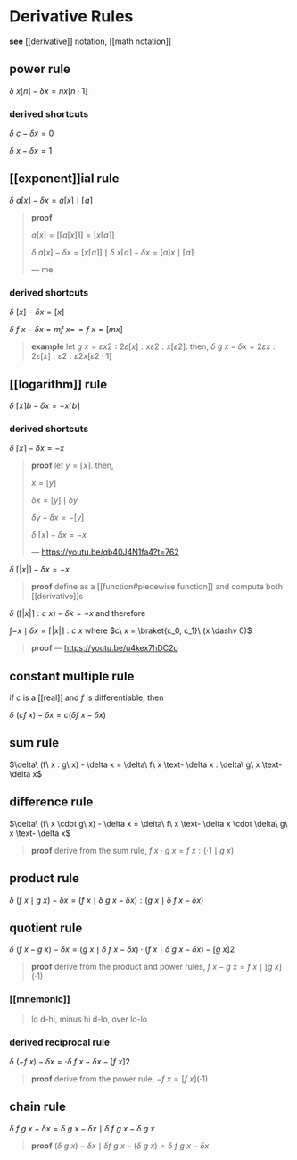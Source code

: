 # Derivative Rules

**see** [[derivative]] notation, [[math notation]]

## power rule

$\delta\ x[n] - \delta x= nx[n \cdot 1]$

### derived shortcuts

$\delta\ c - \delta x= 0$

$\delta\ x - \delta x = 1$

## [[exponent]]ial rule

$\delta\ a[x] - \delta x = a[x] \mid \lceil a \rceil$

> **proof**
>
> $a[x] = [\lceil a[x] \rceil] = [x\lceil a \rceil]$
>
> $\delta\ a[x] - \delta x = [x\lceil a \rceil] \mid \delta\ x\lceil a \rceil - \delta x = [a]x \mid \lceil a \rceil$
>
> &mdash; me

### derived shortcuts

$\delta\ [x] - \delta x = [x]$

$\delta\ f\ x - \delta x = m f\ x =\!= f\ x = [mx]$

> **example** let $g\ x = \varepsilon x2 : 2\varepsilon[x] : x\varepsilon2 : x[\varepsilon2]$. then, $\delta\ g\ x - \delta x = 2\varepsilon x : 2\varepsilon[x] : \varepsilon2 : \varepsilon2 x[\varepsilon2 \cdot 1]$

## [[logarithm]] rule

$\delta\ \lceil x \rceil b - \delta x = - x\lceil b \rceil$

### derived shortcuts

$\delta\ \lceil x \rceil - \delta x = -x$

> **proof** let $y = \lceil x \rceil$. then,
>
> $x = [y]$
>
> $\delta x = [y] \mid \delta y$
>
> $\delta y - \delta x = -[y]$
>
> $\delta\ \lceil x \rceil - \delta x = -x$
>
> &mdash; <https://youtu.be/qb40J4N1fa4?t=762>

$\delta\ \lceil |x| \rceil - \delta x = -x$

> **proof** define as a [[function#piecewise function]] and compute both [[derivative]]s

$\delta\ (\lceil |x| \rceil : c\ x) - \delta x = -x$ and therefore

$\int -x \mid \delta x = \lceil |x| \rceil : c\ x$ where $c\ x = \braket{c_0, c_1}\ (x \dashv 0)$

> **proof** &mdash; <https://youtu.be/u4kex7hDC2o>

## constant multiple rule

if $c$ is a [[real]] and $f$ is differentiable, then

$\delta\ (cf\ x) - \delta x = c (\delta f\ x - \delta x)$

## sum rule

$\delta\ (f\ x : g\ x) - \delta x = \delta\ f\ x \text- \delta x : \delta\ g\ x \text- \delta x$

## difference rule

$\delta\ (f\ x \cdot g\ x) - \delta x = \delta\ f\ x \text- \delta x \cdot \delta\ g\ x \text- \delta x$

> **proof** derive from the sum rule, $f\ x \cdot g\ x = f\ x : (\cdot 1 \mid g\ x)$

## product rule

$\delta\ (f\ x \mid g\ x) - \delta x = (f\ x \mid \delta\ g\ x - \delta x) : (g\ x \mid \delta\ f\ x - \delta x)$

## quotient rule

$\delta\ (f\ x - g\ x) - \delta x = (g\ x \mid \delta\ f\ x - \delta x) \cdot (f\ x \mid \delta\ g\ x - \delta x) - [g\ x]2$

> **proof** derive from the product and power rules, $f\ x - g\ x = f\ x \mid [g\ x](\cdot 1)$

### [[mnemonic]]

> lo d-hi, minus hi d-lo, over lo-lo

### derived reciprocal rule

$\delta\ (-f\ x) - \delta x = \cdot \delta\ f\ x - \delta x - [f\ x]2$

> **proof** derive from the power rule, $-f\ x = [f\ x](\cdot 1)$

## chain rule

$\delta\ f\ g\ x - \delta x = \delta\ g\ x - \delta x \mid \delta\ f\ g\ x - \delta\ g\ x$

> **proof** $(\delta\ g\ x) - \delta x \mid \delta f\ g\ x - (\delta\ g\ x) = \delta\ f\ g\ x - \delta x$
